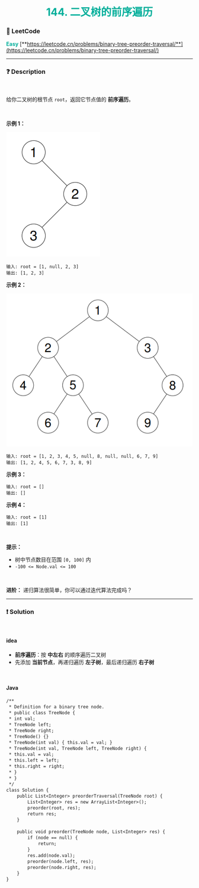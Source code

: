 <h1 style="text-align: center;"> <span style="color: #00AF9B;">144. 二叉树的前序遍历</span> </h1>

### 🚀 LeetCode

<base target="_blank">

<span style="color: #00AF9B;">**Easy**</span> [**https://leetcode.cn/problems/binary-tree-preorder-traversal/**](https://leetcode.cn/problems/binary-tree-preorder-traversal/)

---

### ❓ Description

<br/>

给你二叉树的根节点 `root`，返回它节点值的 **前序遍历**。

<br/>

**示例 1：**

<img src="../../public/0144/binary-tree-preorder-traversal-1.png" alt="binary-tree-preorder-traversal-1.png"/>

```
输入: root = [1, null, 2, 3]
输出: [1, 2, 3]
```

**示例 2：**

<img src="../../public/0144/binary-tree-preorder-traversal-2.png" alt="binary-tree-preorder-traversal-2.png"/>

```
输入: root = [1, 2, 3, 4, 5, null, 8, null, null, 6, 7, 9]
输出: [1, 2, 4, 5, 6, 7, 3, 8, 9]
```

**示例 3：**

```
输入: root = []
输出: []
```

**示例 4：**

```
输入: root = [1]
输出: [1]
```

<br/>

**提示：**

* 树中节点数目在范围 `[0, 100]` 内
* `-100 <= Node.val <= 100`

<br/>

**进阶：** 递归算法很简单，你可以通过迭代算法完成吗？

---

### ❗ Solution

<br/>

#### idea

* **前序遍历**：按 **中左右** 的顺序遍历二叉树
* 先添加 **当前节点**，再递归遍历 **左子树**，最后递归遍历 **右子树**

<br/>

#### Java

```
/**
 * Definition for a binary tree node.
 * public class TreeNode {
 * int val;
 * TreeNode left;
 * TreeNode right;
 * TreeNode() {}
 * TreeNode(int val) { this.val = val; }
 * TreeNode(int val, TreeNode left, TreeNode right) {
 * this.val = val;
 * this.left = left;
 * this.right = right;
 * }
 * }
 */
class Solution {
    public List<Integer> preorderTraversal(TreeNode root) {
        List<Integer> res = new ArrayList<Integer>();
        preorder(root, res);
        return res;
    }

    public void preorder(TreeNode node, List<Integer> res) {
        if (node == null) {
            return;
        }
        res.add(node.val);
        preorder(node.left, res);
        preorder(node.right, res);
    }
}
```
